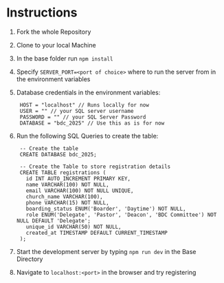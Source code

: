 # Instructions

1. Fork the whole Repository
2. Clone to your local Machine
3. In the base folder run ```npm install```
4. Specify ```SERVER_PORT=<port of choice>``` where to run the server from in the environment variables
5. Database credentials in the environment variables:

        HOST = "localhost" // Runs locally for now
        USER = "" // your SQL server username    
        PASSWORD = "" // your SQL Server Password
        DATABASE = "bdc_2025" // Use this as is for now

6. Run the following SQL Queries to create the table:

        -- Create the table
        CREATE DATABASE bdc_2025;

        -- Create the Table to store registration details
        CREATE TABLE registrations (
          id INT AUTO_INCREMENT PRIMARY KEY,
          name VARCHAR(100) NOT NULL,
          email VARCHAR(100) NOT NULL UNIQUE,
          church_name VARCHAR(100),
          phone VARCHAR(15) NOT NULL,
          boarding_status ENUM('Boarder', 'Daytime') NOT NULL,
          role ENUM('Delegate', 'Pastor', 'Deacon', 'BDC Committee') NOT NULL DEFAULT 'Delegate';
          unique_id VARCHAR(50) NOT NULL,
          created_at TIMESTAMP DEFAULT CURRENT_TIMESTAMP
        );
7. Start the development server by typing ```npm run dev``` in the Base Directory
8. Navigate to ```localhost:<port>``` in the browser and try registering